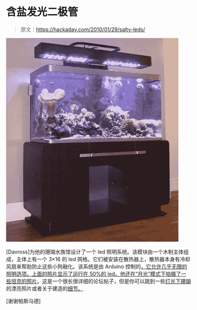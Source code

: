 # 含盐发光二极管

> 原文：<https://hackaday.com/2010/01/29/salty-leds/>

![](img/e1e07aa54e6a19263a9d07f440bd7452.png "arudino-LED-tank-lamps")

[Davross]为他的珊瑚水族馆设计了一个 led 照明系统。该模块由一个木制主体组成，主体上有一个 3×16 的 led 网格。它们被安装在散热器上，散热器本身有冷却风扇来帮助防止这些小狗融化。该系统是由 Arduino 控制的[，它允许几乎无限的照明选项。上面的照片显示了运行在 50%的 led。他还在“月光”模式下拍摄了一些坦克](http://www.ultimatereef.net/forums/showpost.php?p=2848404&postcount=70)[的照片](http://www.ultimatereef.net/forums/showpost.php?p=2972618&postcount=174)。这是一个很长很详细的论坛帖子，但是你可以跳到一些[灯光下珊瑚](http://www.ultimatereef.net/forums/showpost.php?p=3000066&postcount=229)的漂亮照片或者关于建造的[细节。](http://www.ultimatereef.net/forums/showthread.php?t=327073&page=14)

[谢谢帕斯马德]